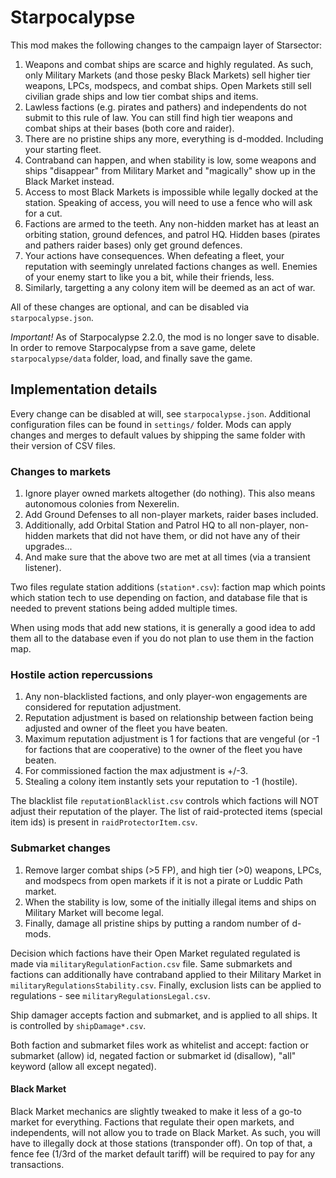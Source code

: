 # Starpocalypse

This mod makes the following changes to the campaign layer of Starsector:

1. Weapons and combat ships are scarce and highly regulated. As such, only Military Markets (and those pesky Black
   Markets) sell higher tier weapons, LPCs, modspecs, and combat ships. Open Markets still sell civilian grade ships
   and low tier combat ships and items.
1. Lawless factions (e.g. pirates and pathers) and independents do not submit to this rule of law. You can still find
   high tier weapons and combat ships at their bases (both core and raider).
1. There are no pristine ships any more, everything is d-modded. Including your starting fleet.
1. Contraband can happen, and when stability is low, some weapons and ships "disappear" from Military Market and
   "magically" show up in the Black Market instead.
1. Access to most Black Markets is impossible while legally docked at the station. Speaking of access, you will need to
   use a fence who will ask for a cut.
1. Factions are armed to the teeth. Any non-hidden market has at least an orbiting station, ground defences, and patrol
   HQ. Hidden bases (pirates and pathers raider bases) only get ground defences.
1. Your actions have consequences. When defeating a fleet, your reputation with seemingly unrelated factions changes as
   well. Enemies of your enemy start to like you a bit, while their friends, less.
1. Similarly, targetting a any colony item will be deemed as an act of war.

All of these changes are optional, and can be disabled via `starpocalypse.json`.

_Important!_ As of Starpocalypse 2.2.0, the mod is no longer save to disable. In order to remove Starpocalypse from
a save game, delete `starpocalypse/data` folder, load, and finally save the game.

## Implementation details

Every change can be disabled at will, see `starpocalypse.json`.
Additional configuration files can be found in `settings/` folder.
Mods can apply changes and merges to default values by shipping the same folder with their version of CSV files.

### Changes to markets

1. Ignore player owned markets altogether (do nothing). This also means autonomous colonies from Nexerelin.
1. Add Ground Defenses to all non-player markets, raider bases included.
1. Additionally, add Orbital Station and Patrol HQ to all non-player, non-hidden markets that did not have them, or did
   not have any of their upgrades...
1. And make sure that the above two are met at all times (via a transient listener).

Two files regulate station additions (`station*.csv`): faction map which points which station tech to use depending on
faction, and database file that is needed to prevent stations being added multiple times.

When using mods that add new stations, it is generally a good idea to add them all to the database even if you do not
plan to use them in the faction map.

### Hostile action repercussions

1. Any non-blacklisted factions, and only player-won engagements are considered for reputation adjustment.
1. Reputation adjustment is based on relationship between faction being adjusted and owner of the fleet you have beaten.
1. Maximum reputation adjustment is 1 for factions that are vengeful (or -1 for factions that are cooperative) to the
   owner of the fleet you have beaten.
1. For commissioned faction the max adjustment is +/-3.
1. Stealing a colony item instantly sets your reputation to -1 (hostile).

The blacklist file `reputationBlacklist.csv` controls which factions will NOT adjust their reputation of the player.
The list of raid-protected items (special item ids) is present in `raidProtectorItem.csv`.

### Submarket changes

1. Remove larger combat ships (>5 FP), and high tier (>0) weapons, LPCs, and modspecs from open markets if it is not a
   pirate or Luddic Path market.
1. When the stability is low, some of the initially illegal items and ships on Military Market will become legal.
1. Finally, damage all pristine ships by putting a random number of d-mods.

Decision which factions have their Open Market regulated regulated is made via `militaryRegulationFaction.csv` file.
Same submarkets and factions can additionally have contraband applied to their Military Market in
`militaryRegulationsStability.csv`.
Finally, exclusion lists can be applied to regulations - see `militaryRegulationsLegal.csv`.

Ship damager accepts faction and submarket, and is applied to all ships. It is controlled by `shipDamage*.csv`.

Both faction and submarket files work as whitelist and accept: faction or submarket (allow) id, negated faction or
submarket id (disallow), "all" keyword (allow all except negated).

#### Black Market

Black Market mechanics are slightly tweaked to make it less of a go-to market for everything.
Factions that regulate their open markets, and independents, will not allow you to trade on Black Market.
As such, you will have to illegally dock at those stations (transponder off).
On top of that, a fence fee (1/3rd of the market default tariff) will be required to pay for any transactions.
